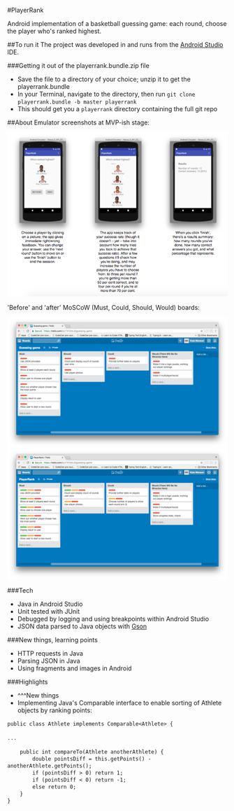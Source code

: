 #PlayerRank

Android implementation of a basketball guessing game: each round, choose the player who's ranked highest. 

##To run it
The project was developed in and runs from the [Android Studio](https://developer.android.com/studio/index.html) IDE.

###Getting it out of the playerrank.bundle.zip file
* Save the file to a directory of your choice; unzip it to get the playerrank.bundle
* In your Terminal, navigate to the directory, then run `git clone playerrank.bundle -b master playerrank`
* This should get you a `playerrank` directory containing the full git repo

##About
Emulator screenshots at MVP-ish stage:

![MVP screenshots](https://github.com/katemanson/player_rank/raw/master/images/PlayerRank_MVP.png)

'Before' and 'after' MoSCoW (Must, Could, Should, Would) boards:

![initial MoSCoW](https://github.com/katemanson/player_rank/raw/master/images/PlayerRank_Trello_before.png)
![final MoSCoW](https://github.com/katemanson/player_rank/raw/master/images/PlayerRank_Trello_after.png)

###Tech
* Java in Android Studio
* Unit tested with JUnit
* Debugged by logging and using breakpoints within Android Studio
* JSON data parsed to Java objects with [Gson](https://github.com/google/gson)

###New things, learning points
* HTTP requests in Java
* Parsing JSON in Java
* Using fragments and images in Android

###Highlights
* ^^^New things
* Implementing Java's Comparable interface to enable sorting of Athlete objects by ranking points: 

```
public class Athlete implements Comparable<Athlete> {

...

    public int compareTo(Athlete anotherAthlete) {
        double pointsDiff = this.getPoints() - anotherAthlete.getPoints();
        if (pointsDiff > 0) return 1;
        if (pointsDiff < 0) return -1;
        else return 0;
    }
}
```

